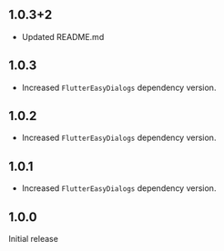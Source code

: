 ## 1.0.3+2

* Updated README.md

## 1.0.3

* Increased `FlutterEasyDialogs` dependency version.

## 1.0.2

* Increased `FlutterEasyDialogs` dependency version.

## 1.0.1

* Increased `FlutterEasyDialogs` dependency version.

## 1.0.0

Initial release
